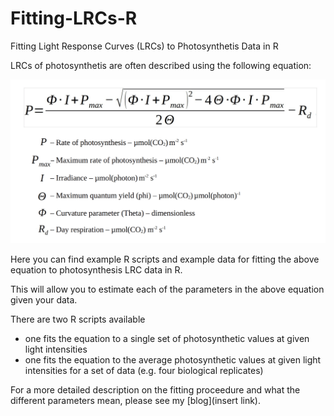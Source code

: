 # Fitting-LRCs-R
Fitting Light Response Curves (LRCs) to Photosynthetis Data in R 

LRCs of photosynthetis are often described using the following equation: 

![Equation for fitting LRC data](EmpiricalModel.png)

Here you can find example R scripts and example data for fitting the above equation to photosynthesis LRC data in R.

This will allow you to estimate each of the parameters in the above equation given your data. 

There are two R scripts available
- one fits the equation to a single set of photosynthetic values at given light intensities 
- one fits the equation to the average photosynthetic values at given light intensities for a set of data (e.g. four biological replicates)

For a more detailed description on the fitting proceedure and what the different parameters mean, please see my [blog](insert link). 
